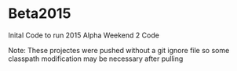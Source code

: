 Beta2015
========

Inital Code to run 2015 Alpha Weekend 2 Code

Note: These projectes were pushed without a git ignore file so some classpath modification may be necessary after pulling
